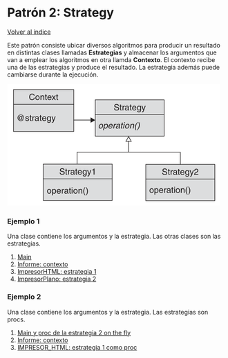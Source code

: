 # Patrón 2: Strategy

[Volver al índice](https://github.com/Elolawyn/RubyDesignPatterns#index)

Este patrón consiste ubicar diversos algoritmos para producir un resultado en distintas clases llamadas **Estrategias** y almacenar los argumentos que van a emplear los algoritmos en otra llamda **Contexto**. El contexto recibe una de las estrategias y produce el resultado. La estrategia además puede cambiarse durante la ejecución.

![Modelo del patrón](https://github.com/Elolawyn/RubyDesignPatterns/blob/master/Strategy/image_01.png)

### Ejemplo 1

Una clase contiene los argumentos y la estrategia. Las otras clases son las estrategias.

1. [Main](https://github.com/Elolawyn/RubyDesignPatterns/blob/master/Strategy/main.rb)
2. [Informe: contexto](https://github.com/Elolawyn/RubyDesignPatterns/blob/master/Strategy/informe.rb)
3. [ImpresorHTML: estrategia 1](https://github.com/Elolawyn/RubyDesignPatterns/blob/master/Strategy/impresor_html.rb)
4. [ImpresorPlano: estrategia 2](https://github.com/Elolawyn/RubyDesignPatterns/blob/master/Strategy/impresor_plano.rb)

### Ejemplo 2

Una clase contiene los argumentos y la estrategia. Las estrategias son procs.

1. [Main y proc de la estrategia 2 on the fly](https://github.com/Elolawyn/RubyDesignPatterns/blob/master/Strategy/main_proc.rb)
2. [Informe: contexto](https://github.com/Elolawyn/RubyDesignPatterns/blob/master/Strategy/informe_proc.rb)
3. [IMPRESOR_HTML: estrategia 1 como proc](https://github.com/Elolawyn/RubyDesignPatterns/blob/master/Strategy/impresor_html_proc.rb)

